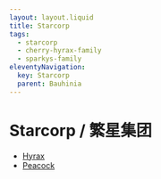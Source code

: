 ```yaml
---
layout: layout.liquid
title: Starcorp
tags:
  - starcorp
  - cherry-hyrax-family
  - sparkys-family
eleventyNavigation:
  key: Starcorp
  parent: Bauhinia
---
```


# Starcorp / 繁星集团

- [Hyrax](/characters/hyrax/)
- [Peacock](/characters/peacock/)
